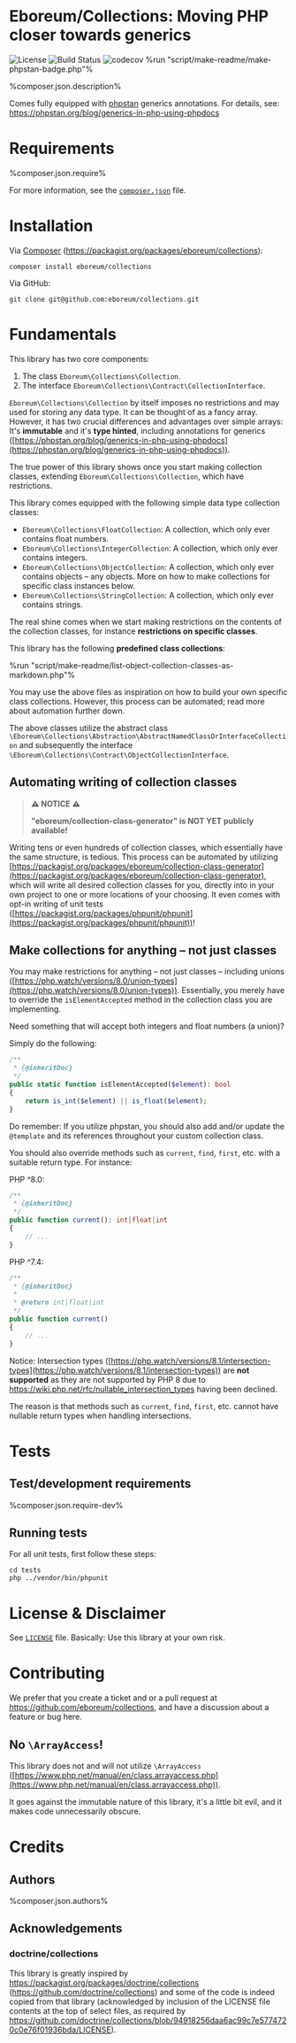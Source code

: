 Eboreum/Collections: Moving PHP closer towards generics
===============================

![License](https://img.shields.io/packagist/l/eboreum/collections.svg)
![Build Status](https://app.travis-ci.com/eboreum/collections.svg?branch=main)
![codecov](https://codecov.io/gh/eboreum/collections/branch/main/graph/badge.svg)
%run "script/make-readme/make-phpstan-badge.php"%

%composer.json.description%

Comes fully equipped with [phpstan](https://packagist.org/packages/phpstan/phpstan) generics annotations. For details, see: https://phpstan.org/blog/generics-in-php-using-phpdocs

<a name="requirements"></a>
# Requirements

%composer.json.require%

For more information, see the [`composer.json`](composer.json) file.

# Installation

Via [Composer](https://getcomposer.org/) (https://packagist.org/packages/eboreum/collections):

    composer install eboreum/collections

Via GitHub:

    git clone git@github.com:eboreum/collections.git

# Fundamentals

This library has two core components:

 1. The class `Eboreum\Collections\Collection`.
 2. The interface `Eboreum\Collections\Contract\CollectionInterface`.

`Eboreum\Collections\Collection` by itself imposes no restrictions and may used for storing any data type. It can be thought of as a fancy array. However, it has two crucial differences and advantages over simple arrays: It's **immutable** and it's **type hinted**, including annotations for generics ([https://phpstan.org/blog/generics-in-php-using-phpdocs](https://phpstan.org/blog/generics-in-php-using-phpdocs)).

The true power of this library shows once you start making collection classes, extending `Eboreum\Collections\Collection`, which have restrictions.

This library comes equipped with the following simple data type collection classes:

- `Eboreum\Collections\FloatCollection`: A collection, which only ever contains float numbers.
- `Eboreum\Collections\IntegerCollection`: A collection, which only ever contains integers.
- `Eboreum\Collections\ObjectCollection`: A collection, which only ever contains objects – any objects. More on how to make collections for specific class instances below.
- `Eboreum\Collections\StringCollection`: A collection, which only ever contains strings.

The real shine comes when we start making restrictions on the contents of the collection classes, for instance **restrictions on specific classes**.

This library has the following **predefined class collections**:

%run "script/make-readme/list-object-collection-classes-as-markdown.php"%

You may use the above files as inspiration on how to build your own specific class collections. However, this process can be automated; read more about automation further down.

The above classes utilize the abstract class `\Eboreum\Collections\Abstraction\AbstractNamedClassOrInterfaceCollection` and subsequently the interface `\Eboreum\Collections\Contract\ObjectCollectionInterface`.

## Automating writing of collection classes

> **⚠️ NOTICE ⚠️**
>
> **"eboreum/collection-class-generator" is NOT YET publicly available!**

Writing tens or even hundreds of collection classes, which essentially have the same structure, is tedious. This process can be automated by utilizing [https://packagist.org/packages/eboreum/collection-class-generator](https://packagist.org/packages/eboreum/collection-class-generator), which will write all desired collection classes for you, directly into in your own project to one or more locations of your choosing. It even comes with opt-in writing of unit tests ([https://packagist.org/packages/phpunit/phpunit](https://packagist.org/packages/phpunit/phpunit))!

## Make collections for anything – not just classes

You may make restrictions for anything – not just classes – including unions ([https://php.watch/versions/8.0/union-types](https://php.watch/versions/8.0/union-types)). Essentially, you merely have to override the `isElementAccepted` method in the collection class you are implementing.

Need something that will accept both integers and float numbers (a union)?

Simply do the following:

```php
/**
 * {@inheritDoc}
 */
public static function isElementAccepted($element): bool
{
    return is_int($element) || is_float($element);
}
```

Do remember: If you utilize phpstan, you should also add and/or update the `@template` and its references throughout your custom collection class.

You should also override methods such as `current`, `find`, `first`, etc. with a suitable return type. For instance:

PHP ^8.0:

```php
/**
 * {@inheritDoc}
 */
public function current(): int|float|int
{
    // ...
}
```

PHP ^7.4:

```php
/**
 * {@inheritDoc}
 *
 * @return int|float|int
 */
public function current()
{
    // ...
}
```

Notice: Intersection types ([https://php.watch/versions/8.1/intersection-types](https://php.watch/versions/8.1/intersection-types)) are **not supported** as they are not supported by PHP 8 due to https://wiki.php.net/rfc/nullable_intersection_types having been declined.

The reason is that methods such as `current`, `find`, `first`, etc. cannot have nullable return types when handling intersections.

# Tests

## Test/development requirements

%composer.json.require-dev%

## Running tests

For all unit tests, first follow these steps:

```
cd tests
php ../vendor/bin/phpunit
```

# License & Disclaimer

See [`LICENSE`](LICENSE) file. Basically: Use this library at your own risk.

# Contributing

We prefer that you create a ticket and or a pull request at https://github.com/eboreum/collections, and have a discussion about a feature or bug here.

## No `\ArrayAccess`!

This library does not and will not utilize `\ArrayAccess` ([https://www.php.net/manual/en/class.arrayaccess.php](https://www.php.net/manual/en/class.arrayaccess.php)).

It goes against the immutable nature of this library, it's a little bit evil, and it makes code unnecessarily obscure.

# Credits

## Authors

%composer.json.authors%

## Acknowledgements

### doctrine/collections

This library is greatly inspired by https://packagist.org/packages/doctrine/collections (https://github.com/doctrine/collections) and some of the code is indeed copied from that library (acknowledged by inclusion of the LICENSE file contents at the top of select files, as required by https://github.com/doctrine/collections/blob/94918256daa6ac99c7e5774720c0e76f01936bda/LICENSE).
